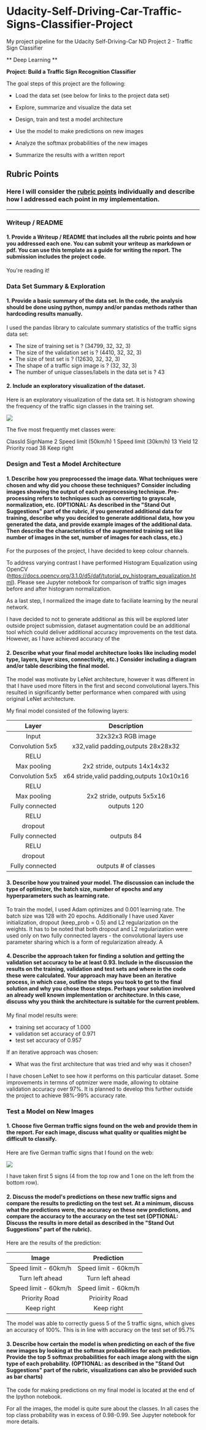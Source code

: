 # Udacity-Self-Driving-Car-Traffic-Signs-Classifier-Project
My project pipeline for the Udacity Self-Driving-Car ND Project 2 - Traffic Sign Classifier

** Deep Learning **

**Project: Build a Traffic Sign Recognition Classifier**

The goal steps of this project are the following:
* Load the data set (see below for links to the project data set)

* Explore, summarize and visualize the data set

* Design, train and test a model architecture

* Use the model to make predictions on new images

* Analyze the softmax probabilities of the new images

* Summarize the results with a written report


## Rubric Points
### Here I will consider the [rubric points](https://review.udacity.com/#!/rubrics/481/view) individually and describe how I addressed each point in my implementation.  

---
### Writeup / README

#### 1. Provide a Writeup / README that includes all the rubric points and how you addressed each one. You can submit your writeup as markdown or pdf. You can use this template as a guide for writing the report. The submission includes the project code.

You're reading it! 

### Data Set Summary & Exploration

#### 1. Provide a basic summary of the data set. In the code, the analysis should be done using python, numpy and/or pandas methods rather than hardcoding results manually.

I used the pandas library to calculate summary statistics of the traffic
signs data set:

* The size of training set is ? (34799, 32, 32, 3) 
* The size of the validation set is ? (4410, 32, 32, 3)
* The size of test set is ? (12630, 32, 32, 3) 
* The shape of a traffic sign image is ? (32, 32, 3) 
* The number of unique classes/labels in the data set is ? 43

#### 2. Include an exploratory visualization of the dataset.

Here is an exploratory visualization of the data set. It is histogram showing the frequency of the traffic sign classes in the training set.

![](images/frequency_of_classes_training_set.png)

The five most frequently met classes were:

ClassId	SignName
2	 Speed limit (50km/h)
1	 Speed limit (30km/h)
13 Yield
12 Priority road
38 Keep right

### Design and Test a Model Architecture

#### 1. Describe how you preprocessed the image data. What techniques were chosen and why did you choose these techniques? Consider including images showing the output of each preprocessing technique. Pre-processing refers to techniques such as converting to grayscale, normalization, etc. (OPTIONAL: As described in the "Stand Out Suggestions" part of the rubric, if you generated additional data for training, describe why you decided to generate additional data, how you generated the data, and provide example images of the additional data. Then describe the characteristics of the augmented training set like number of images in the set, number of images for each class, etc.)

For the purposes of the project, I have decided to keep colour channels.

To address varying contrast I have performed Histogram Equalization using OpenCV (https://docs.opencv.org/3.1.0/d5/daf/tutorial_py_histogram_equalization.html). Please see Jupyter notebook for comparison of traffic sign images before and after histogram normalization.

As a last step, I normalized the image date to faciliate learning by the neural network.

I have decided to not to generate additional as this will be explored later outside project submission, dataset augmentation could be an additional tool which could deliver additional accuracy improvements on the test data. However, as I have achieved accuracy of the 

#### 2. Describe what your final model architecture looks like including model type, layers, layer sizes, connectivity, etc.) Consider including a diagram and/or table describing the final model.

The model was motivate by LeNet architecture, however it was different in that I have used more filters in the first and second convolutional layers.This resulted in significantly better performance when compared with using original LeNet architecture. 

My final model consisted of the following layers:

|      Layer      |               Description                |
| :-------------: | :--------------------------------------: |
|      Input      |            32x32x3 RGB image             |
| Convolution 5x5 | x32,valid padding,outputs 28x28x32       |
|      RELU       |                                          |
|   Max pooling   |      2x2 stride,  outputs 14x14x32       |
| Convolution 5x5 | x64 stride,valid padding,outputs 10x10x16|
|      RELU       |                                          |
|   Max pooling   |      2x2 stride,  outputs 5x5x16         |
| Fully connected |         outputs 120                      |
|      RELU       |                                          |
|     dropout     |                                          |
| Fully connected |         outputs 84                       |
|      RELU       |                                          |
|     dropout     |                                          |
| Fully connected |         outputs # of classes             |


#### 3. Describe how you trained your model. The discussion can include the type of optimizer, the batch size, number of epochs and any hyperparameters such as learning rate.

To train the model, I used Adam optimizes and 0.001 learning rate. The batch size was 128 with 20 epochs. Additionally I have used Xaver initialization, dropout (keep_prob = 0.5) and L2 regularization on the weights. It has to be noted that both dropout and L2 regularization were used only on two fully connected layers - the convolutional layers use parameter sharing which is a form of regularization already. A

#### 4. Describe the approach taken for finding a solution and getting the validation set accuracy to be at least 0.93. Include in the discussion the results on the training, validation and test sets and where in the code these were calculated. Your approach may have been an iterative process, in which case, outline the steps you took to get to the final solution and why you chose those steps. Perhaps your solution involved an already well known implementation or architecture. In this case, discuss why you think the architecture is suitable for the current problem.

My final model results were:
* training set accuracy of 1.000
* validation set accuracy of 0.971
* test set accuracy of 0.957

If an iterative approach was chosen:
* What was the first architecture that was tried and why was it chosen?

I have chosen LeNet to see how it performs on this particular dataset. Some improvements in termns of optmizer were made, allowing to obtaine validation accuracy over 97%. It is planned to develop this further outside the project to achieve 98%-99% accuracy rate.

### Test a Model on New Images

#### 1. Choose five German traffic signs found on the web and provide them in the report. For each image, discuss what quality or qualities might be difficult to classify.

Here are five German traffic signs that I found on the web:

![](images/german_signs.png)

I have taken first 5 signs (4 from the top row and 1 one on the left from the bottom row).

#### 2. Discuss the model's predictions on these new traffic signs and compare the results to predicting on the test set. At a minimum, discuss what the predictions were, the accuracy on these new predictions, and compare the accuracy to the accuracy on the test set (OPTIONAL: Discuss the results in more detail as described in the "Stand Out Suggestions" part of the rubric).

Here are the results of the prediction:

|     Image                              |  Prediction             |
| :-------------------------------------:| :----------------------:|
|   Speed limit - 60km/h                 |   Speed limit - 60km/h  |
|   Turn left ahead                      |  Turn left ahead        |
|   Speed limit - 60km/h                 |   Speed limit - 60km/h  |
|   Priority Road                        |   Prioirity Road        |
|   Keep right                           |   Keep right            |


The model was able to correctly guess 5 of the 5 traffic signs, which gives an accuracy of 100%. This is in line with accuracy on the test set of 95.7%


#### 3. Describe how certain the model is when predicting on each of the five new images by looking at the softmax probabilities for each prediction. Provide the top 5 softmax probabilities for each image along with the sign type of each probability. (OPTIONAL: as described in the "Stand Out Suggestions" part of the rubric, visualizations can also be provided such as bar charts)

The code for making predictions on my final model is located at the end of the Ipython notebook.

For all the images, the model is quite sure about the classes. In all cases the top class probability was in excess of 0.98-0.99. See Jupyter notebook for more details.
